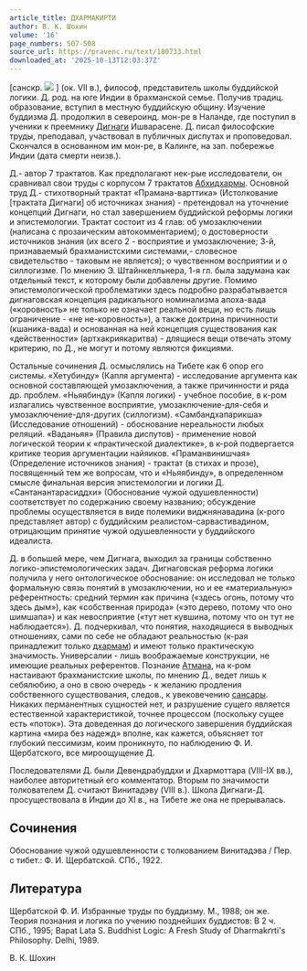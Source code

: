 ```yaml
---
article_title: ДХАРМАКИРТИ
author: В. К. Шохин
volume: '16'
page_numbers: 507-508
source_url: https://pravenc.ru/text/180733.html
downloaded_at: '2025-10-13T12:03:37Z'
---
```


[санскр. ![](https://pravenc.ru/char/26310/Dharmak2rti/image.png) ] (ок. VII в.), философ, представитель школы буддийской логики. Д. pод. на юге Индии в брахманской семье. Получив традиц. образование, вступил в местную буддийскую общину. Изучение буддизма Д. продолжил в североинд. мон-ре в Наланде, где поступил в ученики к преемнику [Дигнаги](https://pravenc.ru/text/Дигнаги.html) Ишварасене. Д. писал философские труды, преподавал, участвовал в публичных диспутах и проповедовал. Скончался в основанном им мон-ре, в Калинге, на зап. побережье Индии (дата смерти неизв.).

Д.- автор 7 трактатов. Как предполагают нек-рые исследователи, он сравнивал свои труды с корпусом 7 трактатов [Абхидхармы](https://pravenc.ru/text/Абхидхармы.html). Основной труд Д.- стихотворный трактат «Прамана-варттика» (Истолкование [трактата Дигнаги] об источниках знания) - претендовал на уточнение концепций Дигнаги, но стал завершением буддийской реформы логики и эпистемологии. Трактат состоит из 4 глав: об умозаключении (написана с прозаическим автокомментарием); о достоверности источников знания (их всего 2 - восприятие и умозаключение; 3-й, признаваемый брахманистскими системами,- словесное свидетельство - таковым не является); о чувственном восприятии и о силлогизме. По мнению Э. Штайнкелльнера, 1-я гл. была задумана как отдельный текст, к которому были добавлены другие. Помимо эпистемологической проблематики здесь подробно разрабатывается дигнаговская концепция радикального номинализма апоха-вада («коровность» не только не означает реальной вещи, но есть лишь ограничение - «не не-коровность»), а также доктрина причинности (кшаника-вада) и основанная на ней концепция существования как «действенности» (артхакриякаритва) - длящиеся вещи отвечать этому критерию, по Д., не могут и потому являются фикциями.

Остальные сочинения Д. осмыслялись на Тибете как 6 опор его системы. «Хетубинду» (Капля аргумента) - исследование аргумента как основной составляющей умозаключения, а также причинности и ряда др. проблем. «Ньяябинду» (Капля логики) - учебное пособие, в к-ром излагались чувственное восприятие, умозаключение-для-себя и умозаключение-для-других (силлогизм). «Самбандхапарикша» (Исследование отношений) - обоснование нереальности любых реляций. «Ваданьяя» (Правила диспутов) - применение новой логической теории к «практической диалектике», в к-рой подвергается критике теория аргументации найяиков. «Праманвинишчая» (Определение источников знания) - трактат (в стихах и прозе), посвященный тем же вопросам, что и «Ньяябинду», в определенном смысле финальная версия эпистемологии и логики Д. «Сантанантарасиддхи» (Обоснование чужой одушевленности) соответствует по содержанию своему названию; обсуждение проблемы осуществляется в виде полемики виджнянавадина (к-рого представляет автор) с буддийским реалистом-сарвастивадином, отрицающим принятие чужой одушевленности у буддийского идеалиста.

Д. в большей мере, чем Дигнага, выходил за границы собственно логико-эпистемологических задач. Дигнаговская реформа логики получила у него онтологическое обоснование: он исследовал не только формальную связь понятий в умозаключении, но и ее «материальную» референтность: средний термин как причина («здесь огонь, потому что здесь дым»), как «собственная природа» («это дерево, потому что оно шимшапа») и как невосприятие («тут нет кувшина, потому что он тут не наблюдается»). Д. подчеркивал, что понятия, находящиеся в выводных отношениях, сами по себе не обладают реальностью (к-рая принадлежит только [дхармам](https://pravenc.ru/text/дхармам.html)) и имеют только практическую значимость. Универсалии - лишь воображаемые конструкции, не имеющие реальных референтов. Познание [Атмана](https://pravenc.ru/text/Атман.html), на к-ром настаивают брахманистские школы, по мнению Д., ведет лишь к себялюбию, а оно в свою очередь - к желанию продления собственного существования, следов., к увековечению [сансары](https://pravenc.ru/text/сансары.html). Никаких перманентных сущностей нет, и разрушение сущего является естественной характеристикой, точнее процессом (поскольку сущее есть «поток»). Эта доведенная до логического завершения буддийская картина «мира без надежд» вполне, как кажется, объясняет тот глубокий пессимизм, коим проникнуто, по наблюдению Ф. И. Щербатского, все мироощущение Д.

Последователями Д. были Девендрабуддхи и Дхармоттара (VIII-IX вв.), наиболее авторитетный его комментатор. Вторым по значимости толкователем Д. считают Винитадэву (VIII в.). Школа Дигнаги-Д. просуществовала в Индии до XI в., на Тибете же она не прерывалась.

## Сочинения

Обоснование чужой одушевленности с толкованием Винитадэва / Пер. с тибет.: Ф. И. Щербатской. СПб., 1922.

## Литература

Щербатской Ф. И. Избранные труды по буддизму. М., 1988; он же. Теория познания и логика по учению позднейших буддистов: В 2 ч. СПб., 1995; Bapat Lata S. Buddhist Logic: A Fresh Study of Dharmakґrti's Philosophy. Delhi, 1989.

В. К. Шохин
